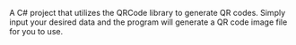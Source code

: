 A C# project that utilizes the QRCode library to generate QR codes. Simply input your desired data and the program will generate a QR code image file for you to use.
